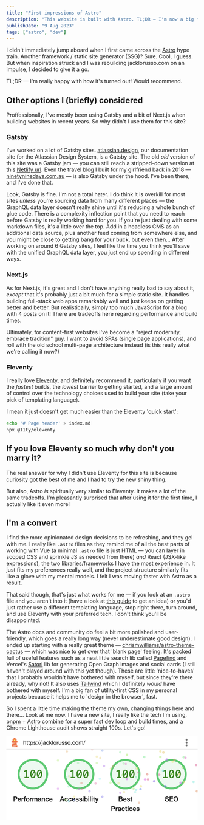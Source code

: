 ```yaml
---
title: "First impressions of Astro"
description: "This website is built with Astro. TL;DR — I'm now a big fan!"
publishDate: "9 Aug 2023"
tags: ["astro", "dev"]
---
```


I didn't immediately jump aboard when I first came across the [Astro](https://astro.build) hype train. Another framework / static site generator (SSG)? Sure. Cool, I guess. But when inspiration struck and I was rebuilding jacklorusso.com on an impulse, I decided to give it a go.

TL;DR — I'm really happy with how it's turned out! Would recommend.

## Other options I (briefly) considered

Proffessionally, I've mostly been using Gatsby and a bit of Next.js when building websites in recent years. So why didn't I use them for this site?

### Gatsby

I've worked on a lot of Gatsby sites. [atlassian.design](https://atlassian.design/), our documentation site for the Atlassian Design System, is a Gatsby site. The old _old_ version of this site was a Gatsby jam — you can still reach a stripped-down version at this [Netlify url](https://jl-gatsby.netlify.app/). Even the travel blog I built for my girlfriend back in 2018 — [ninetyninedays.com.au](https://www.ninetyninedays.com.au/) — is also Gatsby under the hood. I've been there, and I've done that.

Look, Gatsby is fine. I'm not a total hater. I do think it is overkill for most sites _unless_ you're sourcing data from many different places — the GraphQL data layer doesn't really shine until it's reducing a whole bunch of glue code. There is a complexity inflection point that you need to reach before Gatsby is really working hard for you. If you're just dealing with some markdown files, it's a little over the top. Add in a headless CMS as an additional data source, plus another feed coming from somewhere else, and you might be close to getting bang for your buck, but even then... After working on around 6 Gatsby sites, I feel like the time you think you'll save with the unified GraphQL data layer, you just end up spending in different ways.

### Next.js

As for Next.js, it's great and I don't have anything really bad to say about it, _except_ that it's probably just a bit much for a simple static site. It handles building full-stack web apps remarkably well and just keeps on getting better and better. But realistically, simply too much JavaScript for a blog with 4 posts on it! There are tradeoffs here regarding performance and build times.

Ultimately, for content-first websites I've become a "reject modernity, embrace tradition" guy. I want to avoid SPAs (single page applications), and roll with the old school multi-page architecture instead (is this really what we're calling it now?)

### Eleventy

I really love [Eleventy](https://www.11ty.dev/), and definitely recommend it, particularly if you want the _fastest_ builds, the _lowest_ barrier to getting started, and a large amount of control over the technology choices used to build your site (take your pick of templating language).

I mean it just doesn't get much easier than the Eleventy 'quick start':

```sh
echo '# Page header' > index.md
npx @11ty/eleventy
```

## If you love Eleventy so much why don't you marry it?

The real answer for why I didn't use Eleventy for this site is because curiosity got the best of me and I had to try the new shiny thing.

But also, Astro _is_ spiritually very similar to Eleventy. It makes a lot of the same tradeoffs. I'm pleasantly surprised that after using it for the first time, I actually like it even more!

## I'm a convert

I find the more opinionated design decisions to be refreshing, and they gel with me. I really like `.astro` files as they remind me of all the best parts of working with Vue (a minimal `.astro` file is just HTML — you can layer in scoped CSS and sprinkle JS as needed from there) _and_ React (JSX-like expressions), the two libraries/frameworks I have the most experience in. It just fits my preferences really well, and the project structure similarly fits like a glove with my mental models. I felt I was moving faster with Astro as a result.

That said though, that's just what works for me — if you look at an `.astro` file and you aren't into it (have a look at [this guide](https://docs.astro.build/en/core-concepts/astro-syntax/) to get an idea) or you'd just rather use a different templating language, stop right there, turn around, and use Eleventy with your preferred tech. I don't think you'll be disappointed.

The Astro docs and community do feel a bit more polished and user-friendly, which goes a really long way (never underestimate good design). I ended up starting with a really great theme — [chrismwilliams/astro-theme-cactus](https://github.com/chrismwilliams/astro-theme-cactus) — which was nice to get over that 'blank page' feeling. It's packed full of useful features such as a neat little search lib called [Pagefind](https://pagefind.app/) and Vercel's [Satori](https://github.com/vercel/satori) lib for generating Open Graph images and social cards (I still haven't played around with this yet though). These are little 'nice-to-haves' that I probably wouldn't have bothered with myself, but since they're there already, why not! It also uses [Tailwind](https://tailwindcss.com/) which I definitely _would_ have bothered with myself. I'm a big fan of utility-first CSS in my personal projects because it helps me to 'design in the browser', fast.

So I spent a little time making the theme my own, changing things here and there... Look at me now. I have a new site, I really like the tech I'm using, [pnpm](https://pnpm.io/) + [Astro](https://astro.build/) combine for a super fast dev loop and build times, and a Chrome Lighthouse audit shows straight 100s. Let's go!

![Scores from a Chrome Lighthouse audit. Performance: 100, Accessibility: 100, Best Practices: 100, SEO: 100.](./lighthouse-scores.png)
